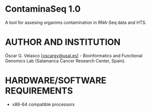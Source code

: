 # ContaminaSeq 1.0
A tool for assesing organims contamination in RNA-Seq data and HTS.

AUTHOR AND INSTITUTION
==============
Óscar G. Velasco [oscargv@usal.es] - Bioinformatics and Functional Genomics Lab (Salamanca Cancer Research Center, Spain).

HARDWARE/SOFTWARE REQUIREMENTS
==============================
  * x86-64 compatible processors
  
  
